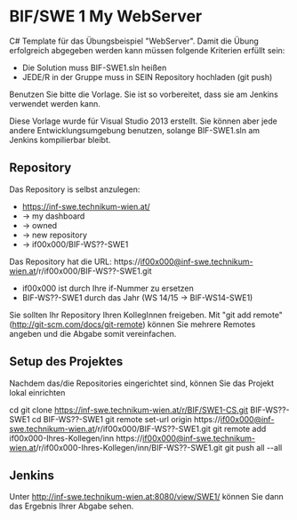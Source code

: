 ﻿BIF/SWE 1 My WebServer
======================

C# Template für das Übungsbeispiel "WebServer". Damit die Übung erfolgreich abgegeben werden kann müssen folgende Kriterien erfüllt sein:

* Die Solution muss BIF-SWE1.sln heißen
* JEDE/R in der Gruppe muss in SEIN Repository hochladen (git push)

Benutzen Sie bitte die Vorlage. Sie ist so vorbereitet, dass sie am Jenkins verwendet werden kann.

Diese Vorlage wurde für Visual Studio 2013 erstellt. Sie können aber jede andere Entwicklungsumgebung benutzen, solange BIF-SWE1.sln am Jenkins kompilierbar bleibt.

Repository
----------
Das Repository is selbst anzulegen: 
* https://inf-swe.technikum-wien.at/
* -> my dashboard 
* -> owned 
* -> new repository 
* -> if00x000/BIF-WS??-SWE1

Das Repository hat die URL: https://if00x000@inf-swe.technikum-wien.at/r/if00x000/BIF-WS??-SWE1.git
* if00x000 ist durch Ihre if-Nummer zu ersetzen
* BIF-WS??-SWE1 durch das Jahr (WS 14/15 -> BIF-WS14-SWE1)

Sie sollten Ihr Repository Ihren KollegInnen freigeben. Mit "git add remote" (http://git-scm.com/docs/git-remote) können Sie mehrere Remotes angeben und die Abgabe somit vereinfachen.

Setup des Projektes
-------------------

Nachdem das/die Repositories eingerichtet sind, können Sie das Projekt lokal einrichten

cd <Mein Projekte Basis Verzeichnis>
git clone https://inf-swe.technikum-wien.at/r/BIF/SWE1-CS.git BIF-WS??-SWE1
cd BIF-WS??-SWE1
git remote set-url origin https://if00x000@inf-swe.technikum-wien.at/r/if00x000/BIF-WS??-SWE1.git
git remote add if00x000-Ihres-Kollegen/inn https://if00x000@inf-swe.technikum-wien.at/r/if00x000-Ihres-Kollegen/inn/BIF-WS??-SWE1.git
git push all --all

Jenkins
-------

Unter http://inf-swe.technikum-wien.at:8080/view/SWE1/ können Sie dann das Ergebnis Ihrer Abgabe sehen.